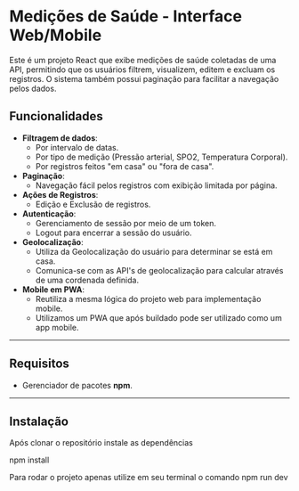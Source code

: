 # Medições de Saúde - Interface Web/Mobile

Este é um projeto React que exibe medições de saúde coletadas de uma API, permitindo que os usuários filtrem, visualizem, editem e excluam os registros. O sistema também possui paginação para facilitar a navegação pelos dados.

## Funcionalidades

- **Filtragem de dados**:
  - Por intervalo de datas.
  - Por tipo de medição (Pressão arterial, SPO2, Temperatura Corporal).
  - Por registros feitos "em casa" ou "fora de casa".
- **Paginação**:
  - Navegação fácil pelos registros com exibição limitada por página.
- **Ações de Registros**:
  - Edição e Exclusão de registros.
- **Autenticação**:
  - Gerenciamento de sessão por meio de um token.
  - Logout para encerrar a sessão do usuário.
- **Geolocalização**:
  - Utiliza da Geolocalização do usuário para determinar se está em casa.
  - Comunica-se com as API's de geolocalização para calcular através de uma cordenada definida.
- **Mobile em PWA**:
  - Reutiliza a mesma lógica do projeto web para implementação mobile.
  - Utilizamos um PWA que após buildado pode ser utilizado como um app mobile.
---

## Requisitos

- Gerenciador de pacotes **npm**.

---

## Instalação

Após clonar o repositório instale as dependências

npm install

Para rodar o projeto apenas utilize em seu terminal o comando npm run dev 